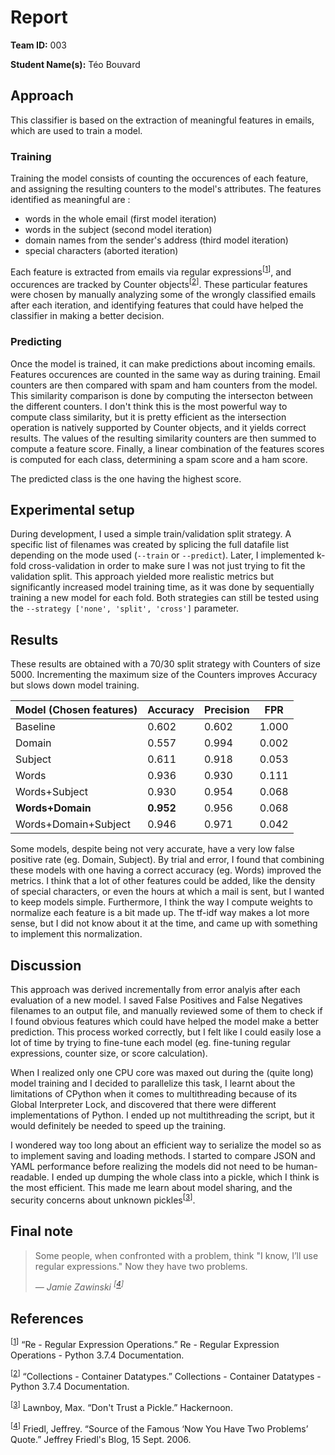 # Report

**Team ID:** 003

**Student Name(s):** Téo Bouvard

## Approach

This classifier is based on the extraction of meaningful features in emails, which are used to train a model.

### Training

Training the model consists of counting the occurences of each feature, and assigning the resulting counters to the model's attributes. The features identified as meaningful are :

- words in the whole email (first model iteration)
- words in the subject (second model iteration)
- domain names from the sender's address (third model iteration)
- special characters (aborted iteration)

Each feature is extracted from emails via regular expressions<sup>[[1]]</sup>, and occurences are tracked by Counter objects<sup>[[2]]</sup>. These particular features were chosen by manually analyzing some of the wrongly classified emails after each iteration, and identifying features that could have helped the classifier in making a better decision.

### Predicting

Once the model is trained, it can make predictions about incoming emails. Features occurences are counted in the same way as during training. Email counters are then compared with spam and ham counters from the model. This similarity comparison is done by computing the intersecton between the different counters. I don't think this is the most powerful way to compute class similarity, but it is pretty efficient as the intersection operation is natively supported by Counter objects, and it yields correct results. 
The values of the resulting similarity counters are then summed to compute a feature score. Finally, a linear combination of the features scores is computed for each class, determining a spam score and a ham score.

The predicted class is the one having the highest score.

## Experimental setup

During development, I used a simple train/validation split strategy. A specific list of filenames was created by splicing the full datafile list depending on the mode used (`--train` or `--predict`). Later, I implemented k-fold cross-validation in order to make sure I was not just trying to fit the validation split. This approach yielded more realistic metrics but significantly increased model training time, as it was done by sequentially training a new model for each fold. Both strategies can still be tested using the `--strategy ['none', 'split', 'cross']` parameter.

## Results

These results are obtained with a 70/30 split strategy with Counters of size 5000. Incrementing the maximum size of the Counters improves Accuracy but slows down model training.  
  
| Model (Chosen features) | Accuracy | Precision | FPR |
| -- | -- | -- | -- |
| Baseline | 0.602 | 0.602 | 1.000 |
| Domain | 0.557 | 0.994 | 0.002 |
| Subject | 0.611 | 0.918 | 0.053 |
| Words | 0.936 | 0.930 | 0.111 |
| Words+Subject | 0.930 | 0.954 | 0.068 |
| **Words+Domain** | **0.952** | 0.956 | 0.068 |
| Words+Domain+Subject | 0.946 | 0.971 | 0.042 |

Some models, despite being not very accurate, have a very low false positive rate (eg. Domain, Subject). By trial and error, I found that combining these models with one having a correct accuracy (eg. Words) improved the metrics. I think that a lot of other features could be added, like the density of special characters, or even the hours at which a mail is sent, but I wanted to keep models simple.
Furthermore, I think the way I compute weights to normalize each feature is a bit made up. The tf-idf way makes a lot more sense, but I did not know about it at the time, and came up with something to implement this normalization.

## Discussion

This approach was derived incrementally from error analyis after each evaluation of a new model. I saved False Positives and False Negatives filenames to an output file, and manually reviewed some of them to check if I found obvious features which could have helped the model make a better prediction. This process worked correctly, but I felt like I could easily lose a lot of time by trying to fine-tune each model (eg. fine-tuning regular expressions, counter size, or score calculation).

When I realized only one CPU core was maxed out during the (quite long) model training and I decided to parallelize this task, I learnt about the limitations of CPython when it comes to multithreading because of its Global Interpreter Lock, and discovered that there were different implementations of Python. I ended up not multithreading the script, but it would definitely be needed to speed up the training. 

I wondered way too long about an efficient way to serialize the model so as to implement saving and loading methods. I started to compare JSON and YAML performance before realizing the models did not need to be human-readable. I ended up dumping the whole class into a pickle, which I think is the most efficient. This made me learn about model sharing, and the security concerns about unknown pickles<sup>[[3]]</sup>.

## Final note

>Some people, when confronted with a problem, think "I know, I’ll use regular expressions." Now they have two problems.
>
> <cite> &mdash; Jamie Zawinski <sup>[[4]]</sup></cite>

## References

[1]:https://docs.python.org/3/library/re.html
<sup>[[1]]</sup> “Re - Regular Expression Operations.” Re - Regular Expression Operations - Python 3.7.4 Documentation.

[2]:https://docs.python.org/3/library/collections.html#collections.Counter
<sup>[[2]]</sup> “Collections - Container Datatypes.” Collections - Container Datatypes - Python 3.7.4 Documentation.

[3]:https://hackernoon.com/dont-trust-a-pickle-a77cb4c9e0e
<sup>[[3]]</sup> Lawnboy, Max. “Don't Trust a Pickle.” Hackernoon.

[4]:http://regex.info/blog/2006-09-15/247
<sup>[[4]]</sup> Friedl, Jeffrey. “Source of the Famous ‘Now You Have Two Problems’ Quote.” Jeffrey Friedl's Blog, 15 Sept. 2006.


